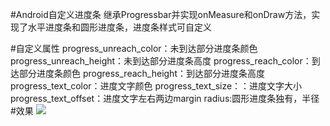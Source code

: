#Android自定义进度条        继承Progressbar并实现onMeasure和onDraw方法，实现了水平进度条和圆形进度条，进度条样式可自定义#自定义属性    progress_unreach_color：未到达部分进度条颜色    progress_unreach_height：未到达部分进度条高度    progress_reach_color：到达部分进度条颜色    progress_reach_height：到达部分进度条高度    progress_text_color：进度文字颜色    progress_text_size：：进度文字大小    progress_text_offset：进度文字左右两边margin    radius:圆形进度条独有，半径#效果    <img src='http://imglf0.nosdn.127.net/img/Y3hsb0lyRjdDRnRQaGhveno1aFZlMnYySVpzNWtWcUpDK2J1TlNwWm5TYWp5dlNvZ2RXa0RRPT0.jpg?imageView&thumbnail=500x0&quality=96&stripmeta=0&type=jpg'>